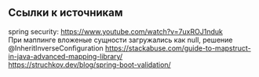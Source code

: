 ## Ссылки к источникам
spring security: https://www.youtube.com/watch?v=7uxROJ1nduk  
При маппинге вложеные сущности загружались как null, решение @InheritInverseConfiguration
https://stackabuse.com/guide-to-mapstruct-in-java-advanced-mapping-library/    
https://struchkov.dev/blog/spring-boot-validation/